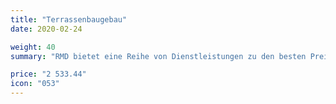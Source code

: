 ```yaml
---
title: "Terrassenbaugebau"
date: 2020-02-24

weight: 40
summary: "RMD bietet eine Reihe von Dienstleistungen zu den besten Preisen: Design, Installation, Wartung sowie Demontage und saisonale Lagerung. Der Bau schlüsselfertiger Terrassen von RMD ist eine Garantie für ein ideales Ergebnis zu erschwinglichen Kosten."

price: "2 533.44"
icon: "053"
---
```

